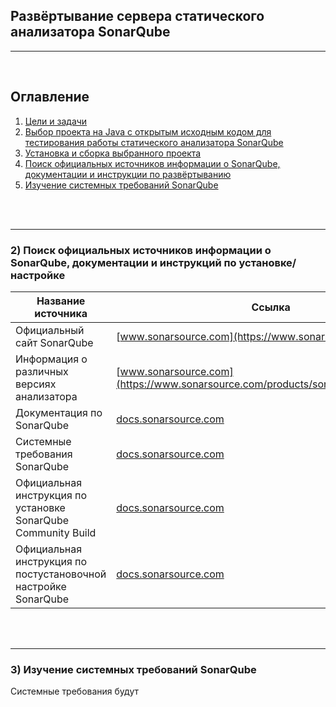 ## Развёртывание сервера статического анализатора SonarQube  

---  

<br>  

## Оглавление

1. [Цели и задачи](#chapter_1)
2. [Выбор проекта на Java с открытым исходным кодом для тестирования работы статического анализатора SonarQube](#chapter_2)
3. [Установка и сборка выбранного проекта](#chapter_3)
3. [Поиск официальных источников информации о SonarQube, документации и инструкции по развёртыванию](#chapter_2)
4. [Изучение системных требований SonarQube](#chapter_3)


<br>  
<br>  

---  

<a name="сhapter_2"></a>  
### 2) Поиск официальных источников информации о SonarQube, документации и инструкций по установке/настройке  

| Название источника | Ссылка |
|---|---|
| Официальный сайт SonarQube | [www.sonarsource.com](https://www.sonarsource.com/) |
| Информация о различных версиях анализатора | [www.sonarsource.com](https://www.sonarsource.com/products/sonarqube/downloads/) |
| Документация по SonarQube | [docs.sonarsource.com](https://docs.sonarsource.com/sonarqube-server/latest/) |
| Системные требования SonarQube | [docs.sonarsource.com](https://docs.sonarsource.com/sonarqube-server/latest/setup-and-upgrade/installation-requirements/server-host/) |
| Официальная инструкция по установке SonarQube Community Build | [docs.sonarsource.com](https://docs.sonarsource.com/sonarqube-server/latest/try-out-sonarqube/) |
| Официальная инструкция по постустановочной настройке SonarQube | [docs.sonarsource.com](https://docs.sonarsource.com/sonarqube-server/latest/analyzing-source-code/overview/) |

<br>  
<br>  

---  

<a name="сhapter_3"></a>  
### 3) Изучение системных требований SonarQube

Системные требования будут 



